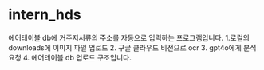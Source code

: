 # intern_hds
에어테이블 db에 거주지서류의 주소를 자동으로 입력하는 프로그램입니다.
1.로컬의 downloads에 이미지 파일 업로드
2. 구글 클라우드 비전으로 ocr 
3. gpt4o에게 분석 요청 
4. 에어테이블 db 업로드 구조입니다.
